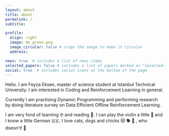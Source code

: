 ```yaml
---
layout: about
title: about
permalink: /
subtitle:

profile:
  align: right
  image: me_green.png
  image_circular: false # crops the image to make it circular
  address: 

news: true  # includes a list of news items
selected_papers: false # includes a list of papers marked as "selected={true}"
social: true  # includes social icons at the bottom of the page
---
```


Hello. I am Feyza Eksen, master of science student at Istanbul Technical University. I am interested in Coding and Reinforcement Learning in general.

Currently I am practising Dynamic Programming and performing research by doing literature survey on Data Efficient Offline Reinforcement Learning.

I am very fond of learning 🤓 and reading 📗. I can play the violin a little :violin: and I know a little German 🇩🇪. I love cats, dogs and chicks 😻 🐕 🐥 , who doesn't! 🐾
